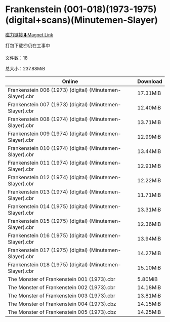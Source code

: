 # Frankenstein (001-018)(1973-1975)(digital+scans)(Minutemen-Slayer)

[磁力链接⬇Magnet Link](magnet:?xt=urn:btih:ea0cec65add4428e07233df8946b3a72edf4e5ec&dn=Frankenstein%20%28001-018%29%281973-1975%29%28digital%2Bscans%29%28Minutemen-Slayer%29)

打包下载📦仍在工事中

文件数：18

总大小：237.88MiB

Online | Download
--- | ---
Frankenstein 006 (1973) (digital) (Minutemen-Slayer).cbr | 17.31MiB
Frankenstein 007 (1973) (digital) (Minutemen-Slayer).cbr | 12.40MiB
Frankenstein 008 (1974) (digital) (Minutemen-Slayer).cbr | 13.71MiB
Frankenstein 009 (1974) (digital) (Minutemen-Slayer).cbr | 12.99MiB
Frankenstein 010 (1974) (digital) (Minutemen-Slayer).cbr | 13.44MiB
Frankenstein 011 (1974) (digital) (Minutemen-Slayer).cbr | 12.91MiB
Frankenstein 012 (1974) (digital) (Minutemen-Slayer).cbr | 12.22MiB
Frankenstein 013 (1974) (digital) (Minutemen-Slayer).cbr | 11.71MiB
Frankenstein 014 (1975) (digital) (Minutemen-Slayer).cbr | 13.31MiB
Frankenstein 015 (1975) (digital) (Minutemen-Slayer).cbr | 12.36MiB
Frankenstein 016 (1975) (digital) (Minutemen-Slayer).cbr | 13.94MiB
Frankenstein 017 (1975) (digital) (Minutemen-Slayer).cbr | 14.27MiB
Frankenstein 018 (1975) (digital) (Minutemen-Slayer).cbr | 15.10MiB
The Monster of Frankenstein 001 (1973).cbr | 5.80MiB
The Monster of Frankenstein 002 (1973).cbr | 14.18MiB
The Monster of Frankenstein 003 (1973).cbr | 13.81MiB
The Monster of Frankenstein 004 (1973).cbz | 14.15MiB
The Monster of Frankenstein 005 (1973).cbz | 14.25MiB